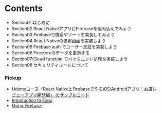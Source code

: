 <a id = "contents">

# Contents

* Section01:はじめに
* Section02:React NativeアプリにFirebaseを組み込んでみよう
* Section03:Firebaseで検索やソートを実装してみよう
* Section04:React Nativeの遷移画面を実装しよう
* Section05:Firebase auth でユーザー認証を実装しよう
* Section06:Firestoreのデータを更新する
* Section07:Cloud function でバックエンド処理を実装しよう
* Section08:セキュリティルールについて

### Pickup
* [Udemyコース「React NativeとFirebaseで作るiOS/Androidアプリ：お店レビューアプリ開発編」 のサンプルコード](https://github.com/takahi5/shop-review)
* [Introduction to Expo](https://docs.expo.io/)
* [Using Firebase](https://docs.expo.io/guides/using-firebase/)


